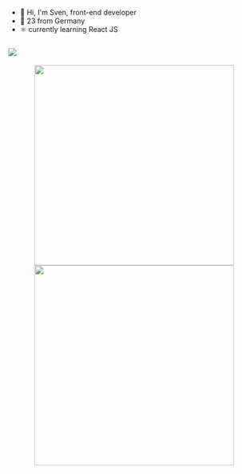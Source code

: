- 👋 Hi, I'm Sven, front-end developer
- 🌱 23 from Germany 
- :atom_symbol: currently learning React JS

![](https://komarev.com/ghpvc/?username=your-github-username)
---

<p align = "center">
  <img src = "https://github-readme-stats.vercel.app/api/top-langs/?username=svenrisse&layout=compact&theme=react&hide_border=true" width = 400>
  <img src = "https://github-readme-streak-stats.herokuapp.com?user=svenrisse&theme=react&hide_border=true" width = 400>
</p>
